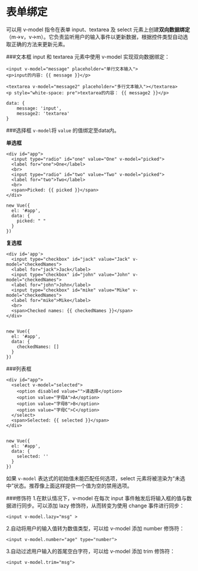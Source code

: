 表单绑定
===================
可以用 v-model 指令在表单 input、textarea 及 select 元素上创建**双向数据绑定**（m→v，v→m）。它负责监听用户的输入事件以更新数据，根据控件类型自动选取正确的方法来更新元素。

###文本框
 input 和 textarea 元素中使用 v-model 实现双向数据绑定：

    <input v-model="message" placeholder="单行文本输入">
    <p>input的内容: {{ message }}</p>

    <textarea v-model="message2" placeholder="多行文本输入"></textarea>
    <p style="white-space: pre">textarea的内容： {{ message2 }}</p>

    data: {
        message: 'input',
        message2: 'textarea'
    }

###选择框
`v-model`将 `value` 的值绑定至data内。

**单选框**

    <div id="app">
      <input type="radio" id="one" value="One" v-model="picked">
      <label for="one">One</label>
      <br>
      <input type="radio" id="two" value="Two" v-model="picked">
      <label for="two">Two</label>
      <br>
      <span>Picked: {{ picked }}</span>
    </div>

    new Vue({
      el: '#app',
      data: {
        picked: " "
      }
    })

**复选框**

    <div id='app'>
      <input type="checkbox" id="jack" value="Jack" v-model="checkedNames">
      <label for="jack">Jack</label>
      <input type="checkbox" id="john" value="John" v-model="checkedNames">
      <label for="john">John</label>
      <input type="checkbox" id="mike" value="Mike" v-model="checkedNames">
      <label for="mike">Mike</label>
      <br>
      <span>Checked names: {{ checkedNames }}</span>
    </div>


    new Vue({
      el: '#app',
      data: {
        checkedNames: []
      }
    })

###列表框

    <div id="app">
      <select v-model="selected">
        <option disabled value="">请选择</option>
        <option value="字母A">A</option>
        <option value="字母B">B</option>
        <option value="字母C">C</option>
      </select>
      <span>Selected: {{ selected }}</span>
    </div>


    new Vue({
      el: '#app',
      data: {
        selected: ''
      }
    })
如果 `v-model` 表达式的初始值未能匹配任何选项，select 元素将被渲染为“未选中”状态。推荐像上面这样提供一个值为空的禁用选项。


###修饰符
1.在默认情况下，v-model 在每次 input 事件触发后将输入框的值与数据进行同步。可以添加 lazy 修饰符，从而转变为使用 change 事件进行同步：

    <input v-model.lazy="msg" >
2.自动将用户的输入值转为数值类型，可以给 v-model 添加 number 修饰符：

    <input v-model.number="age" type="number">
3.自动过滤用户输入的首尾空白字符，可以给 v-model 添加 trim 修饰符：

    <input v-model.trim="msg">

